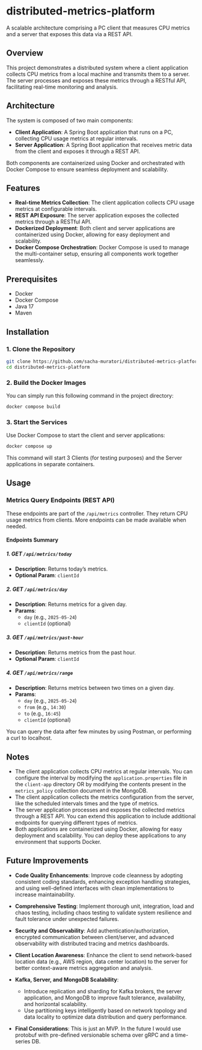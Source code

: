 # distributed-metrics-platform
A scalable architecture comprising a PC client that measures CPU metrics and a server that exposes this data via a REST API.

## Overview

This project demonstrates a distributed system where a client application collects CPU metrics from a local machine and transmits them to a server. The server processes and exposes these metrics through a RESTful API, facilitating real-time monitoring and analysis.

## Architecture

The system is composed of two main components:

- **Client Application**: A Spring Boot application that runs on a PC, collecting CPU usage metrics at regular intervals.
- **Server Application**: A Spring Boot application that receives metric data from the client and exposes it through a REST API.

Both components are containerized using Docker and orchestrated with Docker Compose to ensure seamless deployment and scalability.

## Features

- **Real-time Metrics Collection**: The client application collects CPU usage metrics at configurable intervals.
- **REST API Exposure**: The server application exposes the collected metrics through a RESTful API.
- **Dockerized Deployment**: Both client and server applications are containerized using Docker, allowing for easy deployment and scalability.
- **Docker Compose Orchestration**: Docker Compose is used to manage the multi-container setup, ensuring all components work together seamlessly.

## Prerequisites

- Docker
- Docker Compose
- Java 17
- Maven

## Installation

### 1. Clone the Repository

```bash
git clone https://github.com/sacha-muratori/distributed-metrics-platform.git
cd distributed-metrics-platform
```

### 2. Build the Docker Images

You can simply run this following command in the project directory:

```bash
docker compose build
```

### 3. Start the Services

Use Docker Compose to start the client and server applications:

```bash
docker compose up
```

This command will start 3 Clients (for testing purposes) and the Server applications in separate containers.

## Usage

### Metrics Query Endpoints (REST API)

These endpoints are part of the `/api/metrics` controller. They return CPU usage metrics from clients.
More endpoints can be made available when needed.

#### Endpoints Summary

##### 1. GET `/api/metrics/today`
- **Description**: Returns today’s metrics.
- **Optional Param**: `clientId`

##### 2. GET `/api/metrics/day`
- **Description**: Returns metrics for a given day.
- **Params**:
  - `day` (e.g., `2025-05-24`)
  - `clientId` (optional)

##### 3. GET `/api/metrics/past-hour`
- **Description**: Returns metrics from the past hour.
- **Optional Param**: `clientId`

##### 4. GET `/api/metrics/range`
- **Description**: Returns metrics between two times on a given day.
- **Params**:
  - `day` (e.g., `2025-05-24`)
  - `from` (e.g., `14:30`)
  - `to` (e.g., `16:45`)
  - `clientId` (optional)

You can query the data after few minutes by using Postman, or performing a curl to localhost.

## Notes

- The client application collects CPU metrics at regular intervals. You can configure the interval by modifying the `application.properties` file in the `client-app` directory OR by modifying the contents present in the `metrics_policy` collection document in the MongoDB.
- The client application collects the metrics configuration from the server, like the scheduled intervals times and the type of metrics.
- The server application processes and exposes the collected metrics through a REST API. You can extend this application to include additional endpoints for querying different types of metrics.
- Both applications are containerized using Docker, allowing for easy deployment and scalability. You can deploy these applications to any environment that supports Docker.

## Future Improvements

- **Code Quality Enhancements**: Improve code cleanness by adopting consistent coding standards, enhancing exception handling strategies, and using well-defined interfaces with clean implementations to increase maintainability.
- **Comprehensive Testing**: Implement thorough unit, integration, load and chaos testing, including chaos testing to validate system resilience and fault tolerance under unexpected failures.
- **Security and Observability**: Add authentication/authorization, encrypted communication between client/server, and advanced observability with distributed tracing and metrics dashboards.

- **Client Location Awareness**: Enhance the client to send network-based location data (e.g., AWS region, data center location) to the server for better context-aware metrics aggregation and analysis.
- **Kafka, Server, and MongoDB Scalability**:
    - Introduce replication and sharding for Kafka brokers, the server application, and MongoDB to improve fault tolerance, availability, and horizontal scalability.
    - Use partitioning keys intelligently based on network topology and data locality to optimize data distribution and query performance.

- **Final Considerations**: This is just an MVP. In the future I would use protobuf with pre-defined versionable schema over gRPC and a time-series DB.
